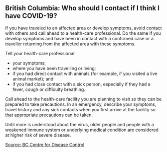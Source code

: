 ## British Columbia: Who should I contact if I think I have COVID-19?

If you have traveled to an affected area or develop symptoms, avoid contact with others and call ahead to a health-care professional. Do the same if you develop symptoms and have been in contact with a confirmed case or a traveller returning from the affected area with these symptoms.

Tell your health-care professional:

- your symptoms;
- where you have been travelling or living;
- if you had direct contact with animals (for example, if you visited a live animal market); and
- if you had close contact with a sick person, especially if they had a fever, cough or difficulty breathing.

Call ahead to the health-care facility you are planning to visit so they can be prepared to take precautions. In an emergency, describe your symptoms, travel history and any sick contacts when you first arrive at the facility so that appropriate precautions can be taken.

Until more is understood about the virus, older people and people with a weakened immune system or underlying medical condition are considered at higher risk of severe disease.

[Source: BC Centre for Disease Control](<http://www.bccdc.ca/health-info/diseases-conditions/coronavirus-(novel)#Information--about--the--virus>)
